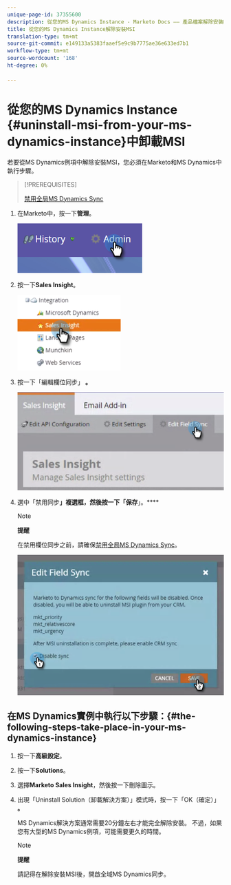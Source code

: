 ```yaml
---
unique-page-id: 37355600
description: 從您的MS Dynamics Instance - Marketo Docs —— 產品檔案解除安裝MSI
title: 從您的MS Dynamics Instance解除安裝MSI
translation-type: tm+mt
source-git-commit: e149133a5383faaef5e9c9b7775ae36e633ed7b1
workflow-type: tm+mt
source-wordcount: '168'
ht-degree: 0%

---
```



# 從您的MS Dynamics Instance {#uninstall-msi-from-your-ms-dynamics-instance}中卸載MSI

若要從MS Dynamics例項中解除安裝MSI，您必須在Marketo和MS Dynamics中執行步驟。

>[!PREREQUISITES]
>
>[禁用全局MS Dynamics Sync](http://docs.marketo.com/x/TAA6Ag)

1. 在Marketo中，按一下&#x200B;**管理**。

   ![](assets/one-1.png)

1. 按一下&#x200B;**Sales Insight**。

   ![](assets/six.png)

1. 按一下「編輯欄位同步」 **。**

   ![](assets/seven.png)

1. 選中「禁用同步&#x200B;**」複選框，然後按一下「保存**」。****

   >[!NOTE]
   >
   >**提醒**
   >
   >
   >在禁用欄位同步之前，請確保[禁用全局MS Dynamics Sync](http://docs.marketo.com/x/TAA6Ag)。

   ![](assets/eight.png)

## 在MS Dynamics實例中執行以下步驟：{#the-following-steps-take-place-in-your-ms-dynamics-instance}

1. 按一下&#x200B;**高級設定**。
1. 按一下&#x200B;**Solutions**。
1. 選擇&#x200B;**Marketo Sales Insight**，然後按一下刪除圖示。
1. 出現「Uninstall Solution（卸載解決方案）」模式時，按一下「OK（確定）」 **。**

   MS Dynamics解決方案通常需要20分鐘左右才能完全解除安裝。 不過，如果您有大型的MS Dynamics例項，可能需要更久的時間。

   >[!NOTE]
   >
   >**提醒**
   >
   >
   >請記得在解除安裝MSI後，開啟全域MS Dynamics同步。

